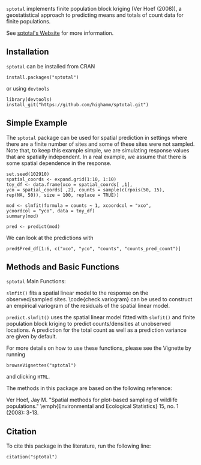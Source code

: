 `sptotal` implements finite population block kriging (Ver Hoef (2008)), a geostatistical approach to predicting means and totals of count data for finite populations.

See [sptotal's Website](https://highamm.github.io/sptotal/index.html) for more information.

## Installation

`sptotal` can be installed from CRAN

```{r}
install.packages("sptotal")
```

or using `devtools`

```{r}
library(devtools)
install_git("https://github.com/highamm/sptotal.git")
```

## Simple Example

The `sptotal` package can be used for spatial prediction in settings where there are a finite number of sites and some of these sites were not sampled. Note that, to keep this example simple, we are simulating response values that are spatially independent. In a real example, we assume that there is some spatial dependence in the response.

```{r}
set.seed(102910)
spatial_coords <- expand.grid(1:10, 1:10)
toy_df <- data.frame(xco = spatial_coords[ ,1],
yco = spatial_coords[ ,2], counts = sample(c(rpois(50, 15),
rep(NA, 50)), size = 100, replace = TRUE))

mod <- slmfit(formula = counts ~ 1, xcoordcol = "xco",
ycoordcol = "yco", data = toy_df)
summary(mod)

pred <- predict(mod)
```

We can look at the predictions with

```{r}
pred$Pred_df[1:6, c("xco", "yco", "counts", "counts_pred_count")]
```

## Methods and Basic Functions

`sptotal` Main Functions:

`slmfit()` fits a spatial linear model to the response on the
observed/sampled sites. \code{check.variogram} can be used to construct
an empirical variogram of the residuals of the spatial linear model.

`predict.slmfit()` uses the spatial linear model fitted with `slmfit()` and finite
population block kriging to predict counts/densities at unobserved locations.
A prediction for the total count as well as a prediction variance
are given by default.

For more details on how to use these functions, please see the Vignette by running

```{r}
browseVignettes("sptotal")
```

and clicking `HTML`.

The methods in this package are based on the following reference:

Ver Hoef, Jay M. "Spatial methods for plot-based sampling of wildlife populations." \emph{Environmental and Ecological Statistics} 15, no. 1 (2008): 3-13.

## Citation

To cite this package in the literature, run the following line:

```{r}
citation("sptotal")
```




